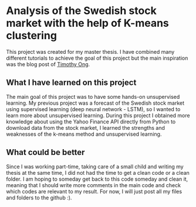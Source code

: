 # Analysis of the Swedish stock market with the help of K-means clustering
This project was created for my master thesis. I have combined many different tutorials to achieve the goal of this project but the main inspiration was the blog post of [Timothy Ong](https://medium.com/uptick-blog/stock-picks-using-k-means-clustering-4330c6c4e8de).

## What I have learned on this project

The main goal of this project was to have some hands-on unsupervised learning. My previous project was a forecast of the Swedish stock market using supervised learning (deep neural network - LSTM), so I wanted to learn more about unsupervised learning. During this project I obtained more knowledge about using the Yahoo Finance API directly from Python to download data from the stock market, I learned the strengths and weaknesses of the k-means method and unsupervised learning.

## What could be better
Since I was working part-time, taking care of a small child and writing my thesis at the same time, I did not had the time to get a clean code or a clean folder. I am hoping to someday get back to this code someday and clean it, meaning that I should write more comments in the main code and check which codes are relevant to my result. For now, I will just post all my files and folders to the github :).
